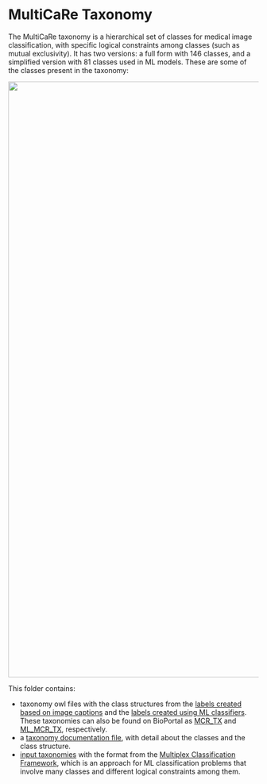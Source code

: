 # MultiCaRe Taxonomy
The MultiCaRe taxonomy is a hierarchical set of classes for medical image classification, with specific logical constraints among classes (such as mutual exclusivity). It has two versions: a full form with 146 classes, and a simplified version with 81 classes used in ML models. These are some of the classes present in the taxonomy:

<p align="center">
  <img src=https://github.com/user-attachments/assets/d6130af1-fb84-4f45-a3d9-b6e459155bf8 width="1200">
</p>

This folder contains:
- taxonomy owl files with the class structures from the [labels created based on image captions](https://github.com/mauro-nievoff/MultiCaRe_Dataset/blob/main/MultiCaRe_Taxonomy/GT_MCR_TX.owx) and the [labels created using ML classifiers](https://github.com/mauro-nievoff/MultiCaRe_Dataset/blob/main/MultiCaRe_Taxonomy/ML_MCR_TX.owx). These taxonomies can also be found on BioPortal as [MCR_TX](https://bioportal.bioontology.org/ontologies/MCR_TX) and [ML_MCR_TX](https://bioportal.bioontology.org/ontologies/ML_MCR_TX), respectively.
- a [taxonomy documentation file](https://github.com/mauro-nievoff/MultiCaRe_Dataset/blob/main/MultiCaRe_Taxonomy/MultiCaRe%20Taxonomy%20Documentation.pdf), with detail about the classes and the class structure.
- [input taxonomies](https://github.com/mauro-nievoff/MultiCaRe_Dataset/tree/main/MultiCaRe_Taxonomy/input_format) with the format from the [Multiplex Classification Framework](https://github.com/mauro-nievoff/Multiplex_Classification), which is an approach for ML classification problems that involve many classes and different logical constraints among them.
